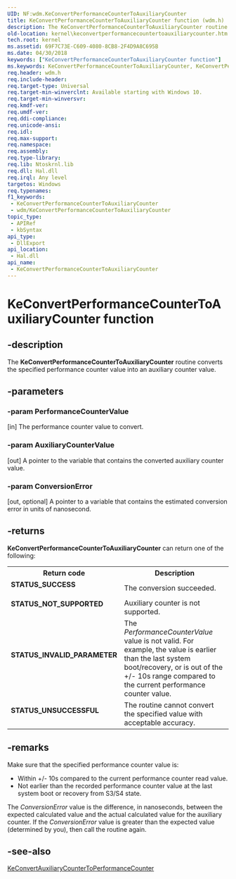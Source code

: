 ```yaml
---
UID: NF:wdm.KeConvertPerformanceCounterToAuxiliaryCounter
title: KeConvertPerformanceCounterToAuxiliaryCounter function (wdm.h)
description: The KeConvertPerformanceCounterToAuxiliaryCounter routine converts the specified performance counter value into an auxiliary counter value.
old-location: kernel\keconvertperformancecountertoauxiliarycounter.htm
tech.root: kernel
ms.assetid: 69F7C73E-C609-4080-8CB8-2F4D9A8C695B
ms.date: 04/30/2018
keywords: ["KeConvertPerformanceCounterToAuxiliaryCounter function"]
ms.keywords: KeConvertPerformanceCounterToAuxiliaryCounter, KeConvertPerformanceCounterToAuxiliaryCounter routine [Kernel-Mode Driver Architecture], kernel.keconvertperformancecountertoauxiliarycounter, wdm/KeConvertPerformanceCounterToAuxiliaryCounter
req.header: wdm.h
req.include-header: 
req.target-type: Universal
req.target-min-winverclnt: Available starting with Windows 10.
req.target-min-winversvr: 
req.kmdf-ver: 
req.umdf-ver: 
req.ddi-compliance: 
req.unicode-ansi: 
req.idl: 
req.max-support: 
req.namespace: 
req.assembly: 
req.type-library: 
req.lib: Ntoskrnl.lib
req.dll: Hal.dll
req.irql: Any level
targetos: Windows
req.typenames: 
f1_keywords:
 - KeConvertPerformanceCounterToAuxiliaryCounter
 - wdm/KeConvertPerformanceCounterToAuxiliaryCounter
topic_type:
 - APIRef
 - kbSyntax
api_type:
 - DllExport
api_location:
 - Hal.dll
api_name:
 - KeConvertPerformanceCounterToAuxiliaryCounter
---
```


# KeConvertPerformanceCounterToAuxiliaryCounter function


## -description

The  <b>KeConvertPerformanceCounterToAuxiliaryCounter</b> routine converts the specified performance counter value into an auxiliary counter value.

## -parameters

### -param PerformanceCounterValue 

[in]
The performance counter value to convert.

### -param AuxiliaryCounterValue 

[out]
A pointer to the variable that contains the converted auxiliary counter value.

### -param ConversionError 

[out, optional]
A pointer to a variable that contains the estimated conversion error in units of nanosecond.

## -returns

<b>KeConvertPerformanceCounterToAuxiliaryCounter</b> can return one of the following:

<table>
<tr>
<th>Return code</th>
<th>Description</th>
</tr>
<tr>
<td width="40%">
<dl>
<dt><b>STATUS_SUCCESS</b></dt>
</dl>
</td>
<td width="60%">
The conversion succeeded.

</td>
</tr>
<tr>
<td width="40%">
<dl>
<dt><b>STATUS_NOT_SUPPORTED</b></dt>
</dl>
</td>
<td width="60%">
Auxiliary counter is not supported.

</td>
</tr>
<tr>
<td width="40%">
<dl>
<dt><b>STATUS_INVALID_PARAMETER </b></dt>
</dl>
</td>
<td width="60%">
The <i>PerformanceCounterValue</i> value is not valid. For example, the value is earlier than the last system boot/recovery, or is out of the +/- 10s range compared to the current performance counter value.

</td>
</tr>
<tr>
<td width="40%">
<dl>
<dt><b>STATUS_UNSUCCESSFUL </b></dt>
</dl>
</td>
<td width="60%">
The routine cannot convert the specified value with acceptable accuracy.

</td>
</tr>
</table>

## -remarks

Make sure that the specified performance counter value is:

<ul>
<li>Within +/- 10s compared to the current performance counter read value.

</li>
<li>Not earlier than the recorded performance counter value at the last system boot or recovery from S3/S4 state.</li>
</ul>
The <i>ConversionError</i> value is the difference, in nanoseconds, between the expected calculated value and the actual calculated value for the auxiliary counter.
If the <i>ConversionError</i> value is greater than the expected value (determined by you), then call the routine again.

## -see-also

<a href="/windows-hardware/drivers/ddi/wdm/nf-wdm-keconvertauxiliarycountertoperformancecounter">KeConvertAuxiliaryCounterToPerformanceCounter</a>